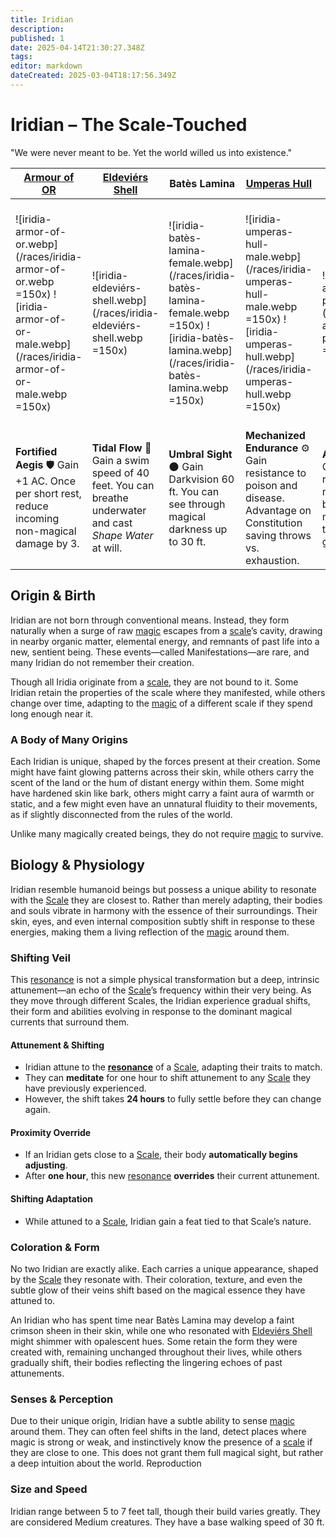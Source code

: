 ```yaml
---
title: Iridian
description: 
published: 1
date: 2025-04-14T21:30:27.348Z
tags: 
editor: markdown
dateCreated: 2025-03-04T18:17:56.349Z
---
```


# Iridian – The Scale-Touched
"We were never meant to be. Yet the world willed us into existence."

| [Armour of OR](/location/scale/armour-of-or.md) | [Eldeviérs Shell](/location/scale/eldeviérs-shell.md) | Batès Lamina | [Umperas Hull](/location/scale/umperas-hull.md) | The [Asara Plate](/location/scale/asara-plate.md) | The [Ornite Ring](/location/scale/ornite-ring.md) | ?
|-----------|-----------|-----------|-----------|-----------|-----------|-----------|
| ![iridia-armor-of-or.webp](/races/iridia-armor-of-or.webp =150x) ![iridia-armor-of-or-male.webp](/races/iridia-armor-of-or-male.webp  =150x) | ![iridia-eldeviérs-shell.webp](/races/iridia-eldeviérs-shell.webp =150x)   | ![iridia-batès-lamina-female.webp](/races/iridia-batès-lamina-female.webp =150x) ![iridia-batès-lamina.webp](/races/iridia-batès-lamina.webp =150x)   | ![iridia-umperas-hull-male.webp](/races/iridia-umperas-hull-male.webp =150x) ![iridia-umperas-hull.webp](/races/iridia-umperas-hull.webp =150x) | ![iridia-asara-plate.webp](/races/iridia-asara-plate.webp =150x) | ![iridia-obsidian-crest-female.webp](/races/iridia-obsidian-crest-female.webp =150x) ![iridia-obsidian-crest-male.webp](/races/iridia-obsidian-crest-male.webp =150x)|?|
| **Fortified Aegis** 🛡️ Gain +1 AC. Once per short rest, reduce incoming non-magical damage by 3. | **Tidal Flow** 🌊 Gain a swim speed of 40 feet. You can breathe underwater and cast *Shape Water* at will. | **Umbral Sight** 🌑 Gain Darkvision 60 ft. You can see through magical darkness up to 30 ft. | **Mechanized Endurance** ⚙️ Gain resistance to poison and disease. Advantage on Constitution saving throws vs. exhaustion. | **Asara’s Flow** Once per long rest you can make your body fluid moving through any gap | **Unstable Essence** ❓ Your abilities shift unpredictably. Roll 1d8 at dawn to determine your daily effect.|?|

## Origin & Birth
Iridian are not born through conventional means. Instead, they form naturally when a surge of raw [magic](/structure/mechanic/magic.md) escapes from a [scale](/location/scale.md)’s cavity, drawing in nearby organic matter, elemental energy, and remnants of past life into a new, sentient being. These events—called Manifestations—are rare, and many Iridian do not remember their creation.

Though all Iridia originate from a [scale](/location/scale.md), they are not bound to it. Some Iridian retain the properties of the scale where they manifested, while others change over time, adapting to the [magic](/structure/mechanic/magic.md) of a different scale if they spend long enough near it.

### A Body of Many Origins
Each Iridian is unique, shaped by the forces present at their creation. Some might have faint glowing patterns across their skin, while others carry the scent of the land or the hum of distant energy within them. Some might have hardened skin like bark, others might carry a faint aura of warmth or static, and a few might even have an unnatural fluidity to their movements, as if slightly disconnected from the rules of the world.

Unlike many magically created beings, they do not require [magic](/structure/mechanic/magic.md) to survive.

## Biology & Physiology

Iridian resemble humanoid beings but possess a unique ability to resonate with the [Scale](/location/scale.md) they are closest to. Rather than merely adapting, their bodies and souls vibrate in harmony with the essence of their surroundings. Their skin, eyes, and even internal composition subtly shift in response to these energies, making them a living reflection of the [magic](/structure/mechanic/magic.md) around them.

###  **Shifting Veil**
This [resonance](/structure/mechanic/resonance.md) is not a simple physical transformation but a deep, intrinsic attunement—an echo of the [Scale](/location/scale.md)’s frequency within their very being. As they move through different Scales, the Iridian experience gradual shifts, their form and abilities evolving in response to the dominant magical currents that surround them.

#### **Attunement & Shifting**
- Iridian attune to the **[resonance](/structure/mechanic/resonance.md)** of a [Scale](/location/scale.md), adapting their traits to match.  
- They can **meditate** for one hour to shift attunement to any [Scale](/location/scale.md) they have previously experienced.  
- However, the shift takes **24 hours** to fully settle before they can change again.  

#### **Proximity Override**
- If an Iridian gets close to a [Scale](/location/scale.md), their body **automatically begins adjusting**.  
- After **one hour**, this new [resonance](/structure/mechanic/resonance.md) **overrides** their current attunement.  

#### **Shifting Adaptation**
- While attuned to a [Scale](/location/scale.md), Iridian gain a feat tied to that Scale’s nature.  

### Coloration & Form
No two Iridian are exactly alike. Each carries a unique appearance, shaped by the [Scale](/location/scale.md) they resonate with. Their coloration, texture, and even the subtle glow of their veins shift based on the magical essence they have attuned to.

An Iridian who has spent time near Batès Lamina may develop a faint crimson sheen in their skin, while one who resonated with [Eldeviérs Shell](/location/scale/eldeviérs-shell.md) might shimmer with opalescent hues. Some retain the form they were created with, remaining unchanged throughout their lives, while others gradually shift, their bodies reflecting the lingering echoes of past attunements.

### Senses & Perception

Due to their unique origin, Iridian have a subtle ability to sense [magic](/structure/mechanic/magic.md) around them. They can often feel shifts in the land, detect places where magic is strong or weak, and instinctively know the presence of a [scale](/location/scale.md) if they are close to one.
This does not grant them full magical sight, but rather a deep intuition about the world.
Reproduction

### Size and Speed
Iridian range between 5 to 7 feet tall, though their build varies greatly. They are considered Medium creatures. They have a base walking speed of 30 ft.
